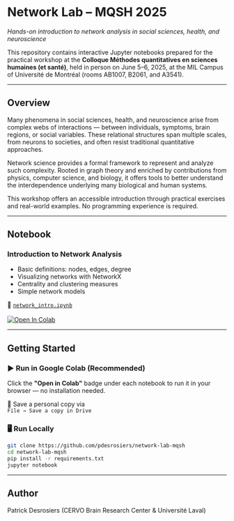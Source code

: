 # Network Lab – MQSH 2025 
*Hands-on introduction to network analysis in social sciences, health, and neuroscience*


This repository contains interactive Jupyter notebooks prepared for the practical workshop at the **Colloque Méthodes quantitatives en sciences humaines (et santé)**, held in person on June 5–6, 2025, at the MIL Campus of Université de Montréal (rooms AB1007, B2061, and A3541).

---

## Overview

Many phenomena in social sciences, health, and neuroscience arise from complex webs of interactions — between individuals, symptoms, brain regions, or social variables. These relational structures span multiple scales, from neurons to societies, and often resist traditional quantitative approaches.

Network science provides a formal framework to represent and analyze such complexity. Rooted in graph theory and enriched by contributions from physics, computer science, and biology, it offers tools to better understand the interdependence underlying many biological and human systems.

This workshop offers an accessible introduction through practical exercises and real-world examples. No programming experience is required.

---

## Notebook

### Introduction to Network Analysis

- Basic definitions: nodes, edges, degree
- Visualizing networks with NetworkX
- Centrality and clustering measures
- Simple network models

📁 [`network_intro.ipynb`](notebooks/network_intro.ipynb)  
<a target="_blank" href="https://colab.research.google.com/github/pdesrosiers/network-lab-mqsh/blob/master/notebooks/network_intro.ipynb">  
<img src="https://colab.research.google.com/assets/colab-badge.svg" alt="Open In Colab"/>  
</a>



---

## Getting Started

### ▶️ Run in Google Colab (Recommended)

Click the **"Open in Colab"** badge under each notebook to run it in your browser — no installation needed.

💾 Save a personal copy via  
```File → Save a copy in Drive```

### 🖥️ Run Locally

```bash
git clone https://github.com/pdesrosiers/network-lab-mqsh
cd network-lab-mqsh
pip install -r requirements.txt
jupyter notebook
```

---
## Author

Patrick Desrosiers (CERVO Brain Research Center & Université Laval)